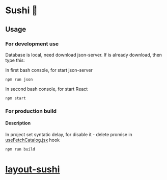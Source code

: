 # Sushi 🍣

## Usage

### For development use

Database is local, need download json-server.
If is already download, then type this:

In first bash console, for start json-server

```
npm run json
```

In second bash console, for start React

```
npm start
```

### For production build

#### Description

In project set syntatic delay, for disable it - delete promise in [useFetchCatalog.jsx](https://github.com/Bobogok/sushi/blob/2b2ee7fa6bfe667d204e09e0c2cfce43c1a89cb6/src/components/hooks/useFetchCatalog.jsx#L13) hook

```
npm run build
```

# [layout-sushi](https://github.com/Bobogok/layout-sushi)
